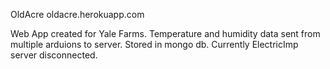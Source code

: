 OldAcre
oldacre.herokuapp.com

Web App created for Yale Farms. Temperature and humidity data sent from multiple arduions to server. Stored in mongo db.
Currently ElectricImp server disconnected.
